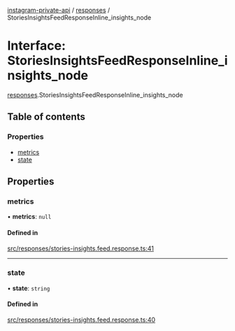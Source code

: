 [instagram-private-api](../../README.md) / [responses](../../modules/responses.md) / StoriesInsightsFeedResponseInline_insights_node

# Interface: StoriesInsightsFeedResponseInline\_insights\_node

[responses](../../modules/responses.md).StoriesInsightsFeedResponseInline_insights_node

## Table of contents

### Properties

- [metrics](StoriesInsightsFeedResponseInline_insights_node.md#metrics)
- [state](StoriesInsightsFeedResponseInline_insights_node.md#state)

## Properties

### metrics

• **metrics**: ``null``

#### Defined in

[src/responses/stories-insights.feed.response.ts:41](https://github.com/Nerixyz/instagram-private-api/blob/4971f34/src/responses/stories-insights.feed.response.ts#L41)

___

### state

• **state**: `string`

#### Defined in

[src/responses/stories-insights.feed.response.ts:40](https://github.com/Nerixyz/instagram-private-api/blob/4971f34/src/responses/stories-insights.feed.response.ts#L40)
